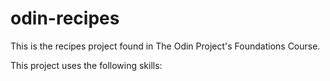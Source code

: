 # odin-recipes
This is the recipes project found in The Odin Project's Foundations Course. 

This project uses the following skills:
